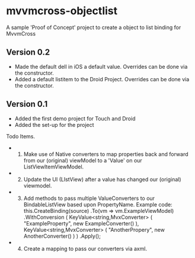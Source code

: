 mvvmcross-objectlist
====================

A sample 'Proof of Concept' project to create a object to list binding for MvvmCross

## Version 0.2
- Made the default dell in iOS a default value. Overrides can be done via the constructor.
- Added a default listitem to the Droid Project. Overrides can be done via the constructor.
 
## Version 0.1
- Added the first demo project for Touch and Droid
- Added the set-up for the project


Todo Items. 

- 1) Make use of Native converters to map properties back and forward from 
     our (original) viewModel to a 'Value' on our ListViewItemViewModel.
- 2) Update the UI (LIstView) after a value has changed our (original) viewmodel. 
- 3) Add methods to pass multiple ValueConverters to our BindableListView based upon PropertyName. 
     Example code:
     	this.CreateBinding(source)
			.To<ExampleOverviewViewModel>(vm => vm.ExampleViewModel)
			.WithConversion ( 
				KeyValue<string,MvxConverter> ( "ExampleProperty", new ExampleConverter() ),
				KeyValue<string,MvxConverter> ( "AnotherPropery", new AnotherConverter() ) 
			)
			.Apply();
- 4) Create a mapping to pass our converters via axml. 
 
